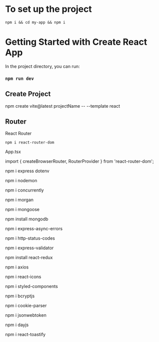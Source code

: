 # To set up the project

`npm i && cd my-app && npm i`


# Getting Started with Create React App
In the project directory, you can run:

### `npm run dev`

## Create Project 


npm create vite@latest projectName -- --template react


   
## Router
React Router

`npm i react-router-dom`

App.tsx

import { createBrowserRouter, RouterProvider } from 'react-router-dom';

npm i express dotenv

npm i nodemon

npm i concurrently

npm i morgan

<!-- npm i nanoid -->

npm i mongoose

npm install mongodb

npm i express-async-errors

npm i http-status-codes

npm i express-validator

npm install react-redux

npm i axios

npm i react-icons

npm i styled-components

npm i bcryptjs

npm i cookie-parser

npm i jsonwebtoken

npm i dayjs

npm i react-toastify

<!-- npm install react-redux redux

npm i redux-thunk -->
